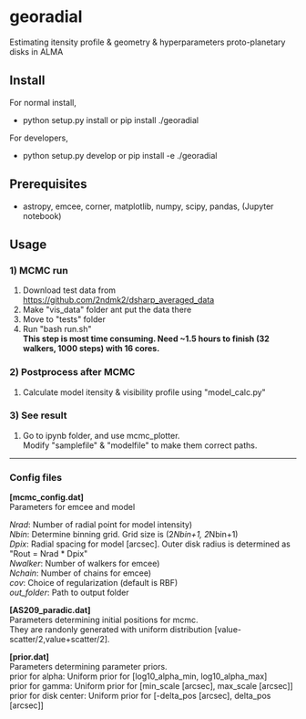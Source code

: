 # georadial
Estimating itensity profile & geometry & hyperparameters proto-planetary disks in ALMA 

## Install 
For normal install, 
* python setup.py install or pip install ./georadial

For developers, 
* python setup.py develop or pip install -e ./georadial
    
## Prerequisites
- astropy, emcee, corner, matplotlib, numpy, scipy, pandas, (Jupyter notebook)

## Usage

### 1) MCMC run
1. Download test data from https://github.com/2ndmk2/dsharp_averaged_data
2. Make "vis_data" folder ant put the data there
3. Move to "tests" folder
4. Run "bash run.sh"  
   **This step is most time consuming. Need ~1.5 hours to finish (32 walkers, 1000 steps) with 16 cores.**

### 2) Postprocess after MCMC
1. Calculate model itensity & visibility profile using "model_calc.py"

### 3) See result
1. Go to ipynb folder, and use mcmc_plotter.  
   Modify "samplefile" & "modelfile" to make them correct paths.

------

### Config files
**[mcmc_config.dat]**  
Parameters for emcee and model  

*Nrad*: Number of radial point for model intensity)  
*Nbin*: Determine binning grid. Grid size is (2*Nbin+1, 2*Nbin+1)  
*Dpix*: Radial spacing for model [arcsec]. Outer disk radius is determined as "Rout = Nrad * Dpix"  
*Nwalker*: Number of walkers for emcee)  
*Nchain*: Number of chains for emcee)  
*cov*: Choice of regularization (default is RBF)  
*out_folder*: Path to output folder  

**[AS209_paradic.dat]**  
Parameters determining initial positions for mcmc.  
They are randonly generated with uniform distribution [value-scatter/2,value+scatter/2].  

**[prior.dat]**  
Parameters determining parameter priors.  
prior for alpha: Uniform prior for [log10_alpha_min, log10_alpha_max]  
prior for gamma: Uniform prior for [min_scale [arcsec], max_scale  [arcsec]]  
prior for disk center: Uniform prior for [-delta_pos [arcsec], delta_pos  [arcsec]]  
